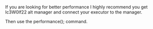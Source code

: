 If you are looking for better performance I highly recommend you get Ic3W0lf22 alt manager and connect your executor to the manager.

Then use the performance(); command.
